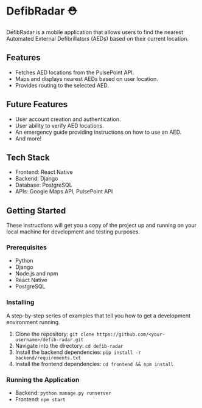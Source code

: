 # DefibRadar ⛑️

DefibRadar is a mobile application that allows users to find the nearest Automated External Defibrillators (AEDs) based on their current location.

## Features

- Fetches AED locations from the PulsePoint API.
- Maps and displays nearest AEDs based on user location.
- Provides routing to the selected AED.

## Future Features

- User account creation and authentication.
- User ability to verify AED locations.
- An emergency guide providing instructions on how to use an AED.
- And more!

## Tech Stack

- Frontend: React Native
- Backend: Django
- Database: PostgreSQL
- APIs: Google Maps API, PulsePoint API

## Getting Started

These instructions will get you a copy of the project up and running on your local machine for development and testing purposes.

### Prerequisites

- Python
- Django
- Node.js and npm
- React Native
- PostgreSQL

### Installing

A step-by-step series of examples that tell you how to get a development environment running.

1. Clone the repository: `git clone https://github.com/<your-username>/defib-radar.git`
2. Navigate into the directory: `cd defib-radar`
3. Install the backend dependencies: `pip install -r backend/requirements.txt`
4. Install the frontend dependencies: `cd frontend && npm install` <!---
add more steps
-->

### Running the Application

- Backend: `python manage.py runserver`
- Frontend: `npm start`
<!---

## Contributing

Please read [CONTRIBUTING.md](https://github.com/vjz3qz/defib-radar/blob/main/CONTRIBUTING.md) for details on our code of conduct, and the process for submitting pull requests to us.

## License

This project is licensed under the MIT License - see the [LICENSE.md](https://github.com/vjz3qz/defib-radar/blob/main/LICENSE.md) file for details.

## Acknowledgments

- Thanks to PulsePoint for providing the API for AED locations.
- Thanks to Google Maps for providing mapping and routing functionalities.

-->
